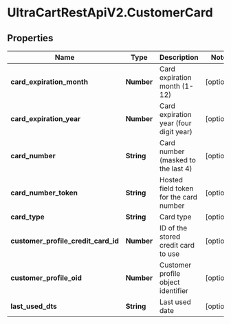 # UltraCartRestApiV2.CustomerCard

## Properties

Name | Type | Description | Notes
------------ | ------------- | ------------- | -------------
**card_expiration_month** | **Number** | Card expiration month (1-12) | [optional] 
**card_expiration_year** | **Number** | Card expiration year (four digit year) | [optional] 
**card_number** | **String** | Card number (masked to the last 4) | [optional] 
**card_number_token** | **String** | Hosted field token for the card number | [optional] 
**card_type** | **String** | Card type | [optional] 
**customer_profile_credit_card_id** | **Number** | ID of the stored credit card to use | [optional] 
**customer_profile_oid** | **Number** | Customer profile object identifier | [optional] 
**last_used_dts** | **String** | Last used date | [optional] 


